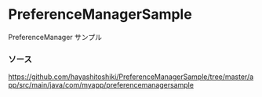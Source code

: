 # PreferenceManagerSample
PreferenceManager サンプル
### ソース
https://github.com/hayashitoshiki/PreferenceManagerSample/tree/master/app/src/main/java/com/myapp/preferencemanagersample
